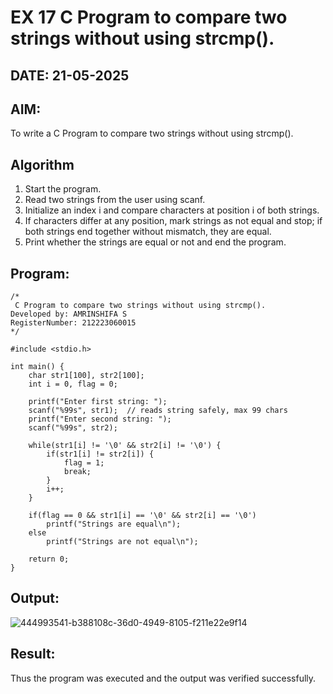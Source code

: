 # EX 17 C Program to compare two strings without using strcmp().
## DATE: 21-05-2025
## AIM:
To write a C Program to compare two strings without using strcmp().

## Algorithm
1. Start the program.
2. Read two strings from the user using scanf.
3. Initialize an index i and compare characters at position i of both strings.
4. If characters differ at any position, mark strings as not equal and stop; if both strings end together without mismatch, they are equal. 
5. Print whether the strings are equal or not and end the program.  

## Program:
```
/*
 C Program to compare two strings without using strcmp().
Developed by: AMRINSHIFA S
RegisterNumber: 212223060015
*/

#include <stdio.h>

int main() {
    char str1[100], str2[100];
    int i = 0, flag = 0;

    printf("Enter first string: ");
    scanf("%99s", str1);  // reads string safely, max 99 chars
    printf("Enter second string: ");
    scanf("%99s", str2);

    while(str1[i] != '\0' && str2[i] != '\0') {
        if(str1[i] != str2[i]) {
            flag = 1;
            break;
        }
        i++;
    }

    if(flag == 0 && str1[i] == '\0' && str2[i] == '\0')
        printf("Strings are equal\n");
    else
        printf("Strings are not equal\n");

    return 0;
}
```

## Output:
![444993541-b388108c-36d0-4949-8105-f211e22e9f14](https://github.com/user-attachments/assets/a194f9b7-d839-4d35-a796-eecf1e73c7ed)



## Result:
Thus the program was executed and the output was verified successfully.
